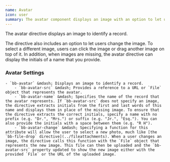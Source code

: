```yaml
---
name: Avatar
icon: user
summary: The avatar component displays an image with an option to let users change the image.
---
```


The avatar directive displays an image to identify a record.

 The directive also includes an option to let users change the image. To select a different image, users can click the image or drag another image on top of it. In addition, when images are missing, the avatar directive can display the initials of a name that you provide.

 ### Avatar Settings
    - `bb-avatar` &mdash; Displays an image to identify a record.
        - `bb-avatar-src` &mdash; Provides a reference to a URL or `File` object that represents the avatar.
        - `bb-avatar-name` &mdash; Specifies the name of the record that the avatar represents. If `bb-avatar-src` does not specify an image, the directive extracts initials from the first and last words of this name and displays them in place of the missing image. To ensure that the directive extracts the correct initials, specify a name with no prefix (e.g. "Dr.", "Mrs.") or suffix (e.g. "Jr.", "Esq."). You can also provide the initials with a space between them (e.g. "R H").
        - `bb-avatar-change` &mdash; Specifying a function for this attribute will allow the user to select a new photo, much like [the `bb-file-drop` directive](../fileattachments). When a user changes an image, the directive calls this function with the `File` object that represents the new image. This file can then be uploaded and the `bb-avatar-src` property updated to show the new image either with the provided `File` or the URL of the uploaded image.